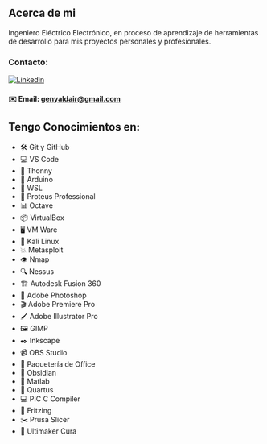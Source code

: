 ## Acerca de mi
Ingeniero Eléctrico Electrónico, en proceso de aprendizaje de herramientas de desarrollo para mis proyectos personales y profesionales.

### Contacto:

[![Linkedin](https://img.shields.io/badge/LinkedIn-0077B5?style=for-the-badge&logo=linkedin&logoColor=white)](https://www.linkedin.com/in/geny/)

#### ✉️ Email: genyaldair@gmail.com

## Tengo Conocimientos en:

- 🛠️ Git y GitHub
- 💻 VS Code
- 🐍 Thonny
- 🤖 Arduino
- 🐧 WSL
- 🔧 Proteus Professional
- 📊 Octave
- 📦 VirtualBox
- 🖥️ VM Ware
- 🐉 Kali Linux
- 💥 Metasploit
- 👁️ Nmap
- 🔍 Nessus
- 🏗️ Autodesk Fusion 360
- 🎨 Adobe Photoshop
- 🎬 Adobe Premiere Pro
- 🖌️ Adobe Illustrator Pro
- 🖼️ GIMP
- ✒️ Inkscape
- 📹 OBS Studio
- 📄 Paquetería de Office
- 📓 Obsidian
- 📐 Matlab
- 🔌 Quartus
- 💻 PIC C Compiler
- 🔧 Fritzing
- ✂️ Prusa Slicer
- 🔪 Ultimaker Cura
<!--
**genyald/genyald** is a ✨ _special_ ✨ repository because its `README.md` (this file) appears on your GitHub profile.

Here are some ideas to get you started:

- 🔭 I’m currently working on ...
- 🌱 I’m currently learning ...
- 👯 I’m looking to collaborate on ...
- 🤔 I’m looking for help with ...
- 💬 Ask me about ...
- 📫 How to reach me: ...
- 😄 Pronouns: ...
- ⚡ Fun fact: ...
-->
